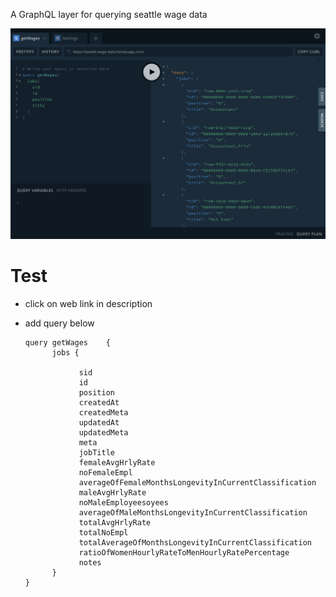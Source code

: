A GraphQL layer for querying seattle wage data

![alt text](screenshot.png)



# Test
- click on web link in description
- add query below


      query getWages    {
            jobs {  

                  sid  
                  id   
                  position
                  createdAt
                  createdMeta
                  updatedAt
                  updatedMeta
                  meta
                  jobTitle
                  femaleAvgHrlyRate
                  noFemaleEmpl
                  averageOfFemaleMonthsLongevityInCurrentClassification
                  maleAvgHrlyRate
                  noMaleEmployeesoyees
                  averageOfMaleMonthsLongevityInCurrentClassification
                  totalAvgHrlyRate
                  totalNoEmpl
                  totalAverageOfMonthsLongevityInCurrentClassification
                  ratioOfWomenHourlyRateToMenHourlyRatePercentage
                  notes    
            }  
      }
